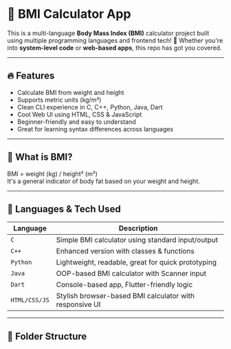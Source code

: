 # 🧮 BMI Calculator App

This is a multi-language **Body Mass Index (BMI)** calculator project built using multiple programming languages and frontend tech! 🚀 Whether you're into **system-level code** or **web-based apps**, this repo has got you covered.

---

## 🔥 Features

- Calculate BMI from weight and height
- Supports metric units (kg/m²)
- Clean CLI experience in C, C++, Python, Java, Dart
- Cool Web UI using HTML, CSS & JavaScript
- Beginner-friendly and easy to understand
- Great for learning syntax differences across languages

---

## 🧠 What is BMI?

BMI = weight (kg) / height² (m²)  
It's a general indicator of body fat based on your weight and height.

---

## 🧰 Languages & Tech Used

| Language | Description |
|----------|-------------|
| `C`      | Simple BMI calculator using standard input/output |
| `C++`    | Enhanced version with classes & functions |
| `Python` | Lightweight, readable, great for quick prototyping |
| `Java`   | OOP-based BMI calculator with Scanner input |
| `Dart`   | Console-based app, Flutter-friendly logic |
| `HTML/CSS/JS` | Stylish browser-based BMI calculator with responsive UI |

---

## 📁 Folder Structure


